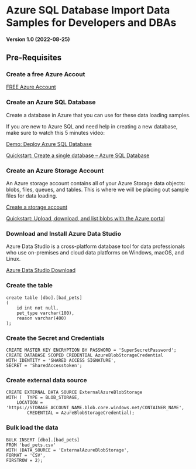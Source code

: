 # Azure SQL Database Import Data Samples for Developers and DBAs

#### Version 1.0 (2022-08-25)

## Pre-Requisites

### Create a **free** Azure Accout

[FREE Azure Account](https://azure.microsoft.com/en-us/free/sql-on-azure/)

### Create an Azure SQL Database

Create a database in Azure that you can use for these data loading samples. 

If you are new to Azure SQL and need help in creating a new database, make sure to watch this 5 minutes video:

[Demo: Deploy Azure SQL Database](https://channel9.msdn.com/Series/Azure-SQL-for-Beginners/Demo-Deploy-Azure-SQL-Database-14-of-61)

[Quickstart: Create a single database – Azure SQL Database](https://docs.microsoft.com/en-us/azure/azure-sql/database/single-database-create-quickstart?view=azuresql&tabs=azure-portal)

### Create an Azure Storage Account

An Azure storage account contains all of your Azure Storage data objects: blobs, files, queues, and tables. This is where we will be placing out sample files for data loading.

[Create a storage account](https://docs.microsoft.com/en-us/azure/storage/common/storage-account-create?tabs=azure-portal)

[Quickstart: Upload, download, and list blobs with the Azure portal](https://docs.microsoft.com/en-us/azure/storage/blobs/storage-quickstart-blobs-portal)

### Download and Install Azure Data Studio

Azure Data Studio is a cross-platform database tool for data professionals who use on-premises and cloud data platforms on Windows, macOS, and Linux.

[Azure Data Studio Download](https://docs.microsoft.com/en-us/sql/azure-data-studio/download-azure-data-studio)

### Create the table

```
create table [dbo].[bad_pets]
(
    id int not null,
    pet_type varchar(100),
    reason varchar(400)
);
```

### Create the Secret and Credentials
```
CREATE MASTER KEY ENCRYPTION BY PASSWORD = 'SuperSecretPassword';
CREATE DATABASE SCOPED CREDENTIAL AzureBlobStorageCredential
WITH IDENTITY = 'SHARED ACCESS SIGNATURE',
SECRET = 'SharedAccesstoken';
```

### Create external data source
```
CREATE EXTERNAL DATA SOURCE ExternalAzureBlobStorage
WITH (	TYPE = BLOB_STORAGE, 
	LOCATION = 'https://STORAGE_ACCOUNT_NAME.blob.core.windows.net/CONTAINER_NAME',
        CREDENTIAL = AzureBlobStorageCredential);
```

### Bulk load the data
```
BULK INSERT [dbo].[bad_pets]
FROM 'bad_pets.csv'
WITH (DATA_SOURCE = 'ExternalAzureBlobStorage',
FORMAT = 'CSV',
FIRSTROW = 2);
```